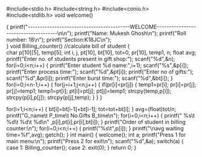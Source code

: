 #include<stdio.h>
#include<string.h>
#include<conio.h>
#include<stdlib.h>
void welcome()

{
	printf("------------------------------------------WELCOME-------------------------------------\n\n");
	printf("Name: Mukesh Ghosh\n");
	printf("Roll number: 18\n");
	printf("Section:K18JC\n");	
}
void Billing_counter()         //calculate bill of student
{	
	char p[10][5], temp[5];
	int i, j, pt[10], bt[10], tot=0, pr[10], temp1, n;
	float avg;
	printf("Enter no. of students present in gift shop:");
	scanf("%d",&n);
	for(i=0;i<n;i++)
	{
		printf("Enter student %d name:",i+1);
  		scanf("%s",&p[i]);
		printf("Enter process time:");
		scanf("%d",&pt[i]);
		printf("Enter no of gifts:");
		scanf("%d",&pr[i]);
		printf("Enter burst time:");
		scanf("%d",&bt[i]);
	}
  	for(i=0;i<n-1;i++)
	{
		for(j=i+1;j<n;j++)
		{
			if(pr[i]<pr[j])
			{
				temp1=pr[i];
				pr[i]=pr[j];
				pr[j]=temp1;
				temp1=pt[i];
				pt[i]=pt[j];
				pt[j]=temp1;
				strcpy(temp,p[i]);
				strcpy(p[i],p[j]);
				strcpy(p[j],temp);
			}
		}
	}

for(i=1;i<n;i++)
{
	bt[i]=bt[i-1]+bt[i-1];
	tot=tot+bt[i];
	}
	avg=(float)tot/n;
	printf("G_name\t P_time\t No.Gifts  B_time\n");
	for(i=0;i<n;i++)
	{
	   printf(" %s\t %d\t %d\t   %d\n" ,p[i],pt[i],pr[i],bt[i]);
	}
    printf("Order of student in billing counter:\n");
    for(i=0;i<n;i++)
    {
    printf("%s\t",p[i]);
	}
	printf("\navg waiting time=%f",avg);
	getch();
}
int main()
{	welcome();
	int a;
printf("Press 1 for main menu:\n");
	printf("Press 2 for exit\n");
	scanf("%d",&a);
	switch(a)
	{
	case 1:
	Billing_counter();
	case 2:
	exit(0);
	}
return 0;
}

